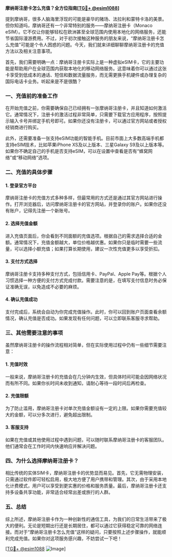**摩纳哥注册卡怎么充值？全方位指南[[TG💪+ @esim1088](https://t.me/s/esim1088)]**

提到摩纳哥，很多人脑海里浮现的可能是豪华的赌场、法拉利和蒙特卡洛的美景。但你知道吗，摩纳哥还有一个非常特别的服务——摩纳哥注册卡（Monaco eSIM）。它不仅让你能够轻松在欧洲甚至全球范围内使用本地化的网络服务，还能节省国际漫游费用。不过，对于初次接触这种服务的朋友来说，“摩纳哥注册卡怎么充值”可能是个令人困惑的问题。今天，我们就来详细聊聊摩纳哥注册卡的充值方法以及相关注意事项。

首先，我们需要明确一点：摩纳哥注册卡实际上是一种虚拟eSIM卡，它的主要功能是帮助用户在全球范围内获取本地化的移动网络服务。这意味着你可以通过这张卡享受到低成本的通话、短信和数据流量服务，而无需更换手机硬件或办理复杂的国际电话卡业务。听起来是不是很酷？

### **一、充值前的准备工作**

在开始充值之前，你需要确保自己已经拥有一张摩纳哥注册卡，并且知道如何激活它。通常情况下，注册卡的激活过程非常简单，只需要下载官方应用程序，按照提示输入卡号并绑定手机号即可。如果你还没有注册卡，可以通过官方网站或者授权经销商进行购买。

此外，还需要准备一张支持eSIM功能的智能手机。目前市面上大多数高端手机都支持eSIM技术，比如苹果iPhone XS及以上版本、三星Galaxy S9及以上版本等。如果你不确定自己的手机是否支持eSIM，可以在设置中查看是否有“蜂窝网络”或“移动网络”选项。

### **二、充值的具体步骤**

#### **1. 登录官方平台**
摩纳哥注册卡的充值方式多种多样，但最常用的方式还是通过其官方网站进行操作。打开浏览器后，访问摩纳哥注册卡的官方网站，并登录你的账户。如果你还没有账户，记得先注册一个新账号。

#### **2. 选择充值金额**
进入充值页面后，你会看到不同面额的充值选项。根据自己的需求选择合适的金额。通常情况下，充值金额越大，单位价格越优惠。如果你只是临时需要一些流量，可以选择小额充值；如果打算长期使用，建议一次性充值更多以享受折扣。

#### **3. 支付方式选择**
摩纳哥注册卡支持多种支付方式，包括信用卡、PayPal、Apple Pay等。根据个人习惯选择一种方便的支付方式完成付款。需要注意的是，在填写支付信息时务必保证准确无误，以免造成不必要的麻烦。

#### **4. 确认充值成功**
支付完成后，系统会自动为你完成充值操作。此时，你可以回到账户页面查看余额情况，确认充值是否成功。如果发现有任何问题，可以立即联系客服寻求帮助。

### **三、其他需要注意的事项**

虽然摩纳哥注册卡的操作流程相对简单，但在实际使用过程中仍有一些细节需要注意：

#### **1. 充值时效**
一般来说，摩纳哥注册卡的充值会在几分钟内生效，但具体时间可能会因网络状况而有所不同。如果你长时间未收到通知，请耐心等待一段时间后再检查。

#### **2. 充值限额**
为了防止滥用，摩纳哥注册卡对单次充值金额设有一定的上限。如果你需要充值较大的金额，可以分多次进行，避免超出限制。

#### **3. 客服支持**
如果在充值或其他使用过程中遇到问题，可以随时联系摩纳哥注册卡的客服团队。他们通常会在工作时间内快速响应并解决问题。

### **四、为什么选择摩纳哥注册卡？**

相比传统的实体SIM卡，摩纳哥注册卡的优势显而易见。首先，它无需物理安装，只需通过软件即可轻松启用，极大地方便了用户携带和管理。其次，由于采用本地化计费模式，用户可以享受到更实惠的价格和服务质量。最后，摩纳哥注册卡还支持多设备共享功能，非常适合经常出差或旅行的人群。

### **五、总结**

综上所述，摩纳哥注册卡作为一种创新性的通信工具，为我们的日常生活带来了极大的便利。无论是短期出行还是长期居住，都可以通过它获得稳定可靠的网络连接。而对于“摩纳哥注册卡怎么充值”这样的疑问，只要按照上述步骤操作，就能顺利完成充值。如果你对这项服务感兴趣，不妨尝试一下吧！

[[TG💪+ @esim1088](https://t.me/s/esim1088) ![Image](https://i.postimg.cc/4NQfJmqS/Snipaste-2025-05-13-00-14-12.png)]